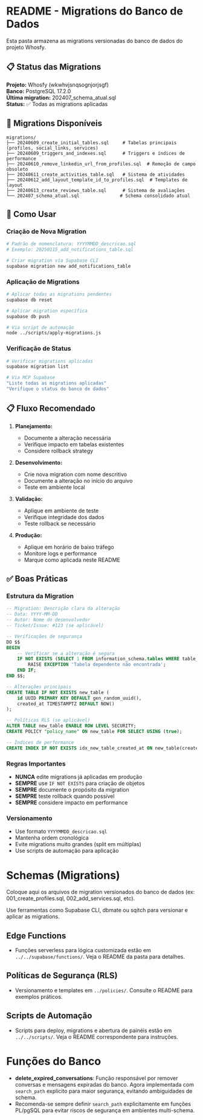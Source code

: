 # README - Migrations do Banco de Dados

Esta pasta armazena as migrations versionadas do banco de dados do projeto Whosfy.

## 📋 Status das Migrations

**Projeto:** Whosfy (wkwhvjsnqsognjorjsgf)  
**Banco:** PostgreSQL 17.2.0  
**Última migration:** 202407_schema_atual.sql  
**Status:** ✅ Todas as migrations aplicadas

## 📁 Migrations Disponíveis

```
migrations/
├── 20240609_create_initial_tables.sql     # Tabelas principais (profiles, social_links, services)
├── 20240609_triggers_and_indexes.sql      # Triggers e índices de performance
├── 20240610_remove_linkedin_url_from_profiles.sql  # Remoção de campo obsoleto
├── 20240611_create_activities_table.sql   # Sistema de atividades
├── 20240612_add_layout_template_id_to_profiles.sql  # Templates de layout
├── 20240613_create_reviews_table.sql      # Sistema de avaliações
└── 202407_schema_atual.sql               # Schema consolidado atual
```

## 🚀 Como Usar

### Criação de Nova Migration
```bash
# Padrão de nomenclatura: YYYYMMDD_descricao.sql
# Exemplo: 20250115_add_notifications_table.sql

# Criar migration via Supabase CLI
supabase migration new add_notifications_table
```

### Aplicação de Migrations
```bash
# Aplicar todas as migrations pendentes
supabase db reset

# Aplicar migration específica
supabase db push

# Via script de automação
node ../scripts/apply-migrations.js
```

### Verificação de Status
```bash
# Verificar migrations aplicadas
supabase migration list

# Via MCP Supabase
"Liste todas as migrations aplicadas"
"Verifique o status do banco de dados"
```

## 📋 Fluxo Recomendado

1. **Planejamento:**
   - Documente a alteração necessária
   - Verifique impacto em tabelas existentes
   - Considere rollback strategy

2. **Desenvolvimento:**
   - Crie nova migration com nome descritivo
   - Documente a alteração no início do arquivo
   - Teste em ambiente local

3. **Validação:**
   - Aplique em ambiente de teste
   - Verifique integridade dos dados
   - Teste rollback se necessário

4. **Produção:**
   - Aplique em horário de baixo tráfego
   - Monitore logs e performance
   - Marque como aplicada neste README

## ✅ Boas Práticas

### Estrutura da Migration
```sql
-- Migration: Descrição clara da alteração
-- Data: YYYY-MM-DD
-- Autor: Nome do desenvolvedor
-- Ticket/Issue: #123 (se aplicável)

-- Verificações de segurança
DO $$
BEGIN
    -- Verificar se a alteração é segura
    IF NOT EXISTS (SELECT 1 FROM information_schema.tables WHERE table_name = 'existing_table') THEN
        RAISE EXCEPTION 'Tabela dependente não encontrada';
    END IF;
END $$;

-- Alterações principais
CREATE TABLE IF NOT EXISTS new_table (
    id UUID PRIMARY KEY DEFAULT gen_random_uuid(),
    created_at TIMESTAMPTZ DEFAULT NOW()
);

-- Políticas RLS (se aplicável)
ALTER TABLE new_table ENABLE ROW LEVEL SECURITY;
CREATE POLICY "policy_name" ON new_table FOR SELECT USING (true);

-- Índices de performance
CREATE INDEX IF NOT EXISTS idx_new_table_created_at ON new_table(created_at);
```

### Regras Importantes
- **NUNCA** edite migrations já aplicadas em produção
- **SEMPRE** use `IF NOT EXISTS` para criação de objetos
- **SEMPRE** documente o propósito da migration
- **SEMPRE** teste rollback quando possível
- **SEMPRE** considere impacto em performance

### Versionamento
- Use formato `YYYYMMDD_descricao.sql`
- Mantenha ordem cronológica
- Evite migrations muito grandes (split em múltiplas)
- Use scripts de automação para aplicação

# Schemas (Migrations)

Coloque aqui os arquivos de migration versionados do banco de dados (ex: 001_create_profiles.sql, 002_add_services.sql, etc).

Use ferramentas como Supabase CLI, dbmate ou sqitch para versionar e aplicar as migrations. 

## Edge Functions
- Funções serverless para lógica customizada estão em `../../supabase/functions/`. Veja o README da pasta para detalhes.

## Políticas de Segurança (RLS)
- Versionamento e templates em `../policies/`. Consulte o README para exemplos práticos.

## Scripts de Automação
- Scripts para deploy, migrations e abertura de painéis estão em `../../scripts/`. Veja o README correspondente para instruções. 

# Funções do Banco

- **delete_expired_conversations**: Função responsável por remover conversas e mensagens expiradas do banco. Agora implementada com `search_path` explícito para maior segurança, evitando ambiguidades de schema.
- Recomenda-se sempre definir `search_path` explicitamente em funções PL/pgSQL para evitar riscos de segurança em ambientes multi-schema.